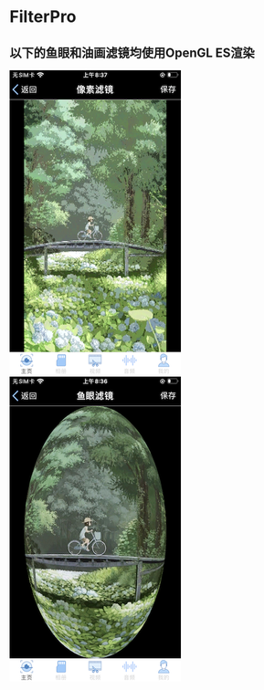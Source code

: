 # FilterPro
## 以下的鱼眼和油画滤镜均使用OpenGL ES渲染
[IMG_2739]:https://github.com/MuZeQiu/FilterPro/blob/master/IMG_2739.PNG
[IMG_2738]:https://github.com/MuZeQiu/FilterPro/blob/master/IMG_2738.PNG
![IMG_2739]
![IMG_2738]
